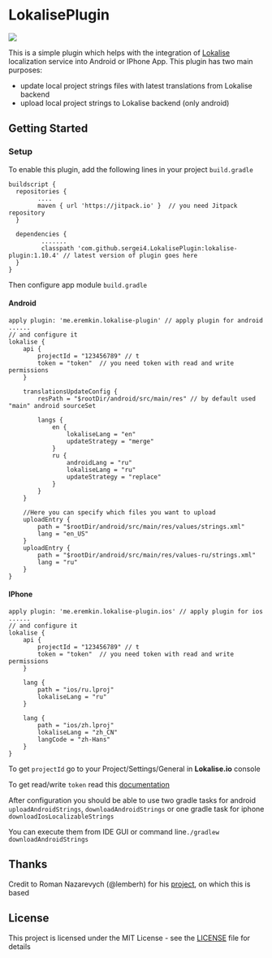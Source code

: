 # LokalisePlugin
[![](https://jitpack.io/v/sergei4/LokalisePlugin.svg)](https://jitpack.io/#sergei4/LokalisePlugin)

This is a simple plugin which helps with the integration of [Lokalise](https://lokalise.co) localization service into Android or IPhone App. 
This plugin has two main purposes:
* update local project strings files with latest translations from Lokalise backend
* upload local project strings to Lokalise backend (only android)

## Getting Started
### Setup

To enable this plugin, add the following lines in your project `build.gradle`

```
buildscript {  
  repositories {  
        .... 
        maven { url 'https://jitpack.io' }  // you need Jitpack repository
  }  
  
  dependencies {  
         .......
         classpath 'com.github.sergei4.LokalisePlugin:lokalise-plugin:1.10.4' // latest version of plugin goes here
  }  
}
```
Then configure app module `build.gradle`
#### Android
```
apply plugin: 'me.eremkin.lokalise-plugin' // apply plugin for android
......
// and configure it
lokalise {  
    api {  
        projectId = "123456789" // t
        token = "token"  // you need token with read and write permissions
    }  
  
    translationsUpdateConfig {
        resPath = "$rootDir/android/src/main/res" // by default used "main" android sourceSet

        langs {
            en {
                lokaliseLang = "en"
                updateStrategy = "merge"
            }
            ru {
                androidLang = "ru"
                lokaliseLang = "ru"
                updateStrategy = "replace"
            }
        }
    }

    //Here you can specify which files you want to upload
    uploadEntry {
        path = "$rootDir/android/src/main/res/values/strings.xml"
        lang = "en_US"
    }
    uploadEntry {
        path = "$rootDir/android/src/main/res/values-ru/strings.xml"
        lang = "ru"
    }
}
```
#### IPhone
```
apply plugin: 'me.eremkin.lokalise-plugin.ios' // apply plugin for ios
......
// and configure it
lokalise {  
    api {  
        projectId = "123456789" // t
        token = "token"  // you need token with read and write permissions
    }  
  
    lang {
        path = "ios/ru.lproj"
        lokaliseLang = "ru"
    }

    lang {
        path = "ios/zh.lproj"
        lokaliseLang = "zh_CN"
        langCode = "zh-Hans"
    }
}
```

To get `projectId` go to your Project/Settings/General in **Lokalise.io** console

To get read/write `token` read this [documentation](https://docs.lokalise.co/faqs/api-tokens)

After configuration you should be able to use two gradle tasks for android `uploadAndroidStrings`, `downloadAndroidStrings` or one gradle task for iphone `downloadIosLocalizableStrings`  

You can execute them from IDE GUI or command line``` ./gradlew downloadAndroidStrings ```


## Thanks

Credit to Roman Nazarevych (@lemberh) for his [project](https://github.com/lemberh/LokalisePlugin), on which this is based

## License

This project is licensed under the MIT License - see the [LICENSE](LICENSE) file for details
